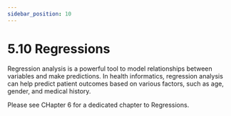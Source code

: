 ```yaml
---
sidebar_position: 10
---
```


# 5.10 Regressions

Regression analysis is a powerful tool to model relationships between variables and make predictions. In health informatics, regression analysis can help predict patient outcomes based on various factors, such as age, gender, and medical history.

Please see CHapter 6 for a dedicated chapter to Regressions. 